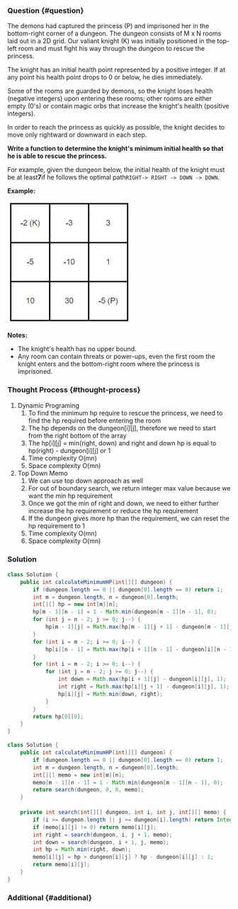 ### Question {#question}

The demons had captured the princess \(P\) and imprisoned her in the bottom-right corner of a dungeon. The dungeon consists of M x N rooms laid out in a 2D grid. Our valiant knight \(K\) was initially positioned in the top-left room and must fight his way through the dungeon to rescue the princess.

The knight has an initial health point represented by a positive integer. If at any point his health point drops to 0 or below, he dies immediately.

Some of the rooms are guarded by demons, so the knight loses health \(negative integers\) upon entering these rooms; other rooms are either empty \(0's\) or contain magic orbs that increase the knight's health \(positive integers\).

In order to reach the princess as quickly as possible, the knight decides to move only rightward or downward in each step.

**Write a function to determine the knight's minimum initial health so that he is able to rescue the princess.**

For example, given the dungeon below, the initial health of the knight must be at least**7**if he follows the optimal path`RIGHT-> RIGHT -> DOWN -> DOWN`.

**Example:**

![](/assets/174.PNG)

**Notes:**

* The knight's health has no upper bound.
* Any room can contain threats or power-ups, even the first room the knight enters and the bottom-right room where the princess is imprisoned.

### Thought Process {#thought-process}

1. Dynamic Programing
   1. To find the minimum hp require to rescue the princess, we need to find the hp required before entering the room
   2. The hp depends on the dungeon\[i\]\[j\], therefore we need to start from the right bottom of the array
   3. The hp\[i\]\[j\] = min\(right, down\) and right and down hp is equal to hp\(right\) - dungeon\[i\]\[j\] or 1
   4. Time complexity O\(mn\)
   5. Space complexity O\(mn\)
2. Top Down Memo
   1. We can use top down approach as well
   2. For out of boundary search, we return integer max value because we want the min hp requirement
   3. Once we got the min of right and down, we need to either further increase the hp requirement or reduce the hp requirement
   4. If the dungeon gives more hp than the requirement, we can reset the hp requirement to 1
   5. Time complexity O\(mn\)
   6. Space complexity O\(mn\)

### Solution

```java
class Solution {
    public int calculateMinimumHP(int[][] dungeon) {
        if (dungeon.length == 0 || dungeon[0].length == 0) return 1;
        int m = dungeon.length, n = dungeon[0].length;
        int[][] hp = new int[m][n];
        hp[m - 1][n - 1] = 1 - Math.min(dungeon[m - 1][n - 1], 0);
        for (int j = n - 2; j >= 0; j--) {
            hp[m - 1][j] = Math.max(hp[m - 1][j + 1] - dungeon[m - 1][j], 1);
        }
        for (int i = m - 2; i >= 0; i--) {
            hp[i][n - 1] = Math.max(hp[i + 1][n - 1] - dungeon[i][n - 1], 1);
        }
        for (int i = m - 2; i >= 0; i--) {
            for (int j = n - 2; j >= 0; j--) {
                int down = Math.max(hp[i + 1][j] - dungeon[i][j], 1);
                int right = Math.max(hp[i][j + 1] - dungeon[i][j], 1);
                hp[i][j] = Math.min(down, right);
            }
        }
        return hp[0][0];
    }
}
```

```java
class Solution {
    public int calculateMinimumHP(int[][] dungeon) {
        if (dungeon.length == 0 || dungeon[0].length == 0) return 1;
        int m = dungeon.length, n = dungeon[0].length;
        int[][] memo = new int[m][n];
        memo[m - 1][n - 1] = 1 - Math.min(dungeon[m - 1][n - 1], 0);
        return search(dungeon, 0, 0, memo);
    }
    
    private int search(int[][] dungeon, int i, int j, int[][] memo) {
        if (i >= dungeon.length || j >= dungeon[i].length) return Integer.MAX_VALUE;
        if (memo[i][j] != 0) return memo[i][j];
        int right = search(dungeon, i, j + 1, memo);
        int down = search(dungeon, i + 1, j, memo);
        int hp = Math.min(right, down);
        memo[i][j] = hp > dungeon[i][j] ? hp - dungeon[i][j] : 1;
        return memo[i][j];
    }
}
```

### Additional {#additional}



